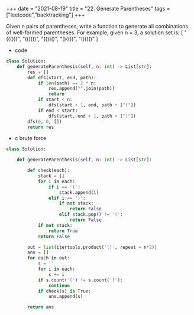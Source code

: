 
+++
date = "2021-08-19"
title = "22. Generate Parentheses"
tags = ["leetcode","backtracking"]
+++


Given n pairs of parentheses, write a function to generate all combinations of well-formed parentheses.
For example, given n = 3, a solution set is:
[ "((()))", "(()())", "(())()", "()(())", "()()()" ]

- code
```py
class Solution:
    def generateParenthesis(self, n: int) -> List[str]:
        res = []
        def dfs(start, end, path):
            if len(path) == 2 * n:
                res.append("".join(path))
                return
            if start < n:
                dfs(start + 1, end, path + ["("])
            if end < start:
                dfs(start, end + 1, path + [")"])
        dfs(0, 0, [])
        return res

```
- c  brute force
```py
class Solution:

    def generateParenthesis(self, n: int) -> List[str]:

        def check(each):
            stack = []
            for i in each:
                if i == '(':
                    stack.append(i)
                elif i == ')':
                    if not stack:
                        return False
                    elif stack.pop() != '(':
                        return False
            if not stack:
                return True
            return False

        out = list(itertools.product('()', repeat = n*2))
        ans = []
        for each in out:
            s = ''
            for i in each:
                s += i
            if s.count('(') != s.count(')'):
                continue
            if check(s) is True:
                ans.append(s)

        return ans
```
